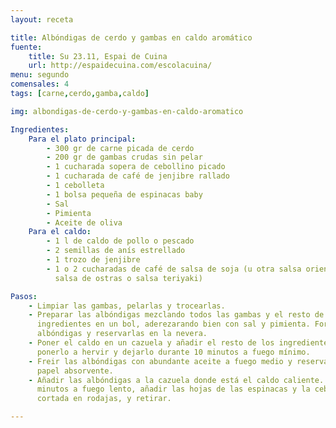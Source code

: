 ```yaml
---
layout: receta

title: Albóndigas de cerdo y gambas en caldo aromático
fuente:
    title: Su 23.11, Espai de Cuina
    url: http://espaidecuina.com/escolacuina/
menu: segundo
comensales: 4
tags: [carne,cerdo,gamba,caldo]

img: albondigas-de-cerdo-y-gambas-en-caldo-aromatico

Ingredientes:
    Para el plato principal:
        - 300 gr de carne picada de cerdo
        - 200 gr de gambas crudas sin pelar
        - 1 cucharada sopera de cebollino picado
        - 1 cucharada de café de jenjibre rallado
        - 1 cebolleta
        - 1 bolsa pequeña de espinacas baby
        - Sal
        - Pimienta
        - Aceite de oliva
    Para el caldo:
        - 1 l de caldo de pollo o pescado
        - 2 semillas de anís estrellado
        - 1 trozo de jenjibre
        - 1 o 2 cucharadas de café de salsa de soja (u otra salsa oriental, como
          salsa de ostras o salsa teriyaki)

Pasos:
    - Limpiar las gambas, pelarlas y trocearlas.
    - Preparar las albóndigas mezclando todos las gambas y el resto de los
      ingredientes en un bol, aderezarando bien con sal y pimienta. Formar las
      albóndigas y reservarlas en la nevera.
    - Poner el caldo en un cazuela y añadir el resto de los ingredientes,
      ponerlo a hervir y dejarlo durante 10 minutos a fuego mínimo.
    - Freir las albóndigas con abundante aceite a fuego medio y reservar sobre
      papel absorvente.
    - Añadir las albóndigas a la cazuela donde está el caldo caliente. Dejarlo 5
      minutos a fuego lento, añadir las hojas de las espinacas y la cebolleta
      cortada en rodajas, y retirar.

---
```

